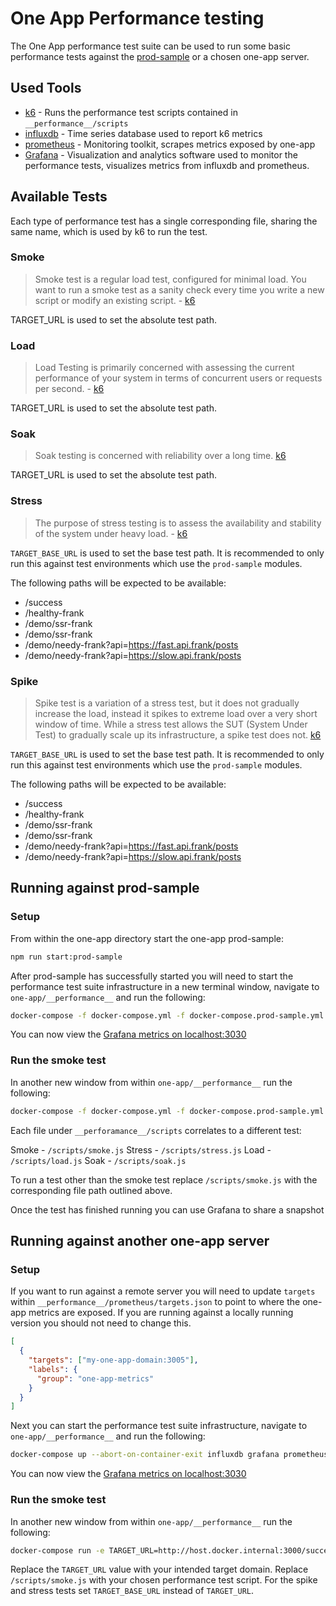 # One App Performance testing

The One App performance test suite can be used to run some basic performance tests against
the [prod-sample](../prod-sample/readme.md) or a chosen one-app server.

## Used Tools

* [k6](https://k6.io/docs/) - Runs the performance test scripts contained in `__performance__/scripts`
* [influxdb](https://www.influxdata.com/products/influxdb-overview/) - Time series database used to report k6 metrics
* [prometheus](https://prometheus.io/docs/introduction/overview/) - Monitoring toolkit, scrapes metrics exposed by one-app
* [Grafana](https://grafana.com/docs/grafana/latest/) - Visualization and analytics software used to monitor the performance tests, visualizes metrics from influxdb and prometheus.


## Available Tests

Each type of performance test has a single corresponding file, sharing the same name, which is used by k6 to run the test.

### Smoke

> Smoke test is a regular load test, configured for minimal load. You want to run a smoke test as a sanity check every time you write a new script or modify an existing script. - [k6](https://k6.io/docs/test-types/smoke-testing)

TARGET_URL is used to set the absolute test path.

### Load

> Load Testing is primarily concerned with assessing the current performance of your system in terms of concurrent users or requests per second. - [k6](https://k6.io/docs/test-types/load-testing)

TARGET_URL is used to set the absolute test path.

### Soak

> Soak testing is concerned with reliability over a long time. [k6](https://k6.io/docs/test-types/soak-testing)

TARGET_URL is used to set the absolute test path.

### Stress

> The purpose of stress testing is to assess the availability and stability of the system under heavy load. - [k6](https://k6.io/docs/test-types/stress-testing)

`TARGET_BASE_URL` is used to set the base test path. It is recommended to only run this against test environments which use the `prod-sample` modules.

The following paths will be expected to be available:
- /success
- /healthy-frank
- /demo/ssr-frank
- /demo/ssr-frank
- /demo/needy-frank?api=https://fast.api.frank/posts
- /demo/needy-frank?api=https://slow.api.frank/posts

### Spike

> Spike test is a variation of a stress test, but it does not gradually increase the load, instead it spikes to extreme load over a very short window of time. While a stress test allows the SUT (System Under Test) to gradually scale up its infrastructure, a spike test does not. [k6](https://k6.io/docs/test-types/stress-testing#spike-testing)


`TARGET_BASE_URL` is used to set the base test path. It is recommended to only run this against test environments which use the `prod-sample` modules.

The following paths will be expected to be available:
- /success
- /healthy-frank
- /demo/ssr-frank
- /demo/ssr-frank
- /demo/needy-frank?api=https://fast.api.frank/posts
- /demo/needy-frank?api=https://slow.api.frank/posts


## Running against prod-sample

### Setup

From within the one-app directory start the one-app prod-sample:

```bash
npm run start:prod-sample
```

After prod-sample has successfully started you will need to start the performance test suite infrastructure in a new terminal window, navigate to `one-app/__performance__` and run the following:

```bash
docker-compose -f docker-compose.yml -f docker-compose.prod-sample.yml up --abort-on-container-exit influxdb grafana prometheus
```

You can now view the [Grafana metrics on localhost:3030](http://localhost:3030/d/tDGvrq7Mz/one-app-performance)

### Run the smoke test

In another new window from within `one-app/__performance__` run the following:

```bash
docker-compose -f docker-compose.yml -f docker-compose.prod-sample.yml run k6 run --insecure-skip-tls-verify /scripts/smoke.js
```

Each file under `__perforamance__/scripts` correlates to a different test:

Smoke - `/scripts/smoke.js`
Stress - `/scripts/stress.js`
Load - `/scripts/load.js`
Soak - `/scripts/soak.js`

To run a test other than the smoke test replace `/scripts/smoke.js` with the corresponding
file path outlined above.

Once the test has finished running you can use Grafana to share a snapshot

## Running against another one-app server

### Setup

If you want to run against a remote server you will need to update `targets` within  `__performance__/prometheus/targets.json` to point to where the one-app metrics are exposed. If you are running against a locally running version you should not need to change this.

```json
[
  {
    "targets": ["my-one-app-domain:3005"],
    "labels": {
      "group": "one-app-metrics"
    }
  }
]
```

Next you can start the performance test suite infrastructure, navigate to `one-app/__performance__` and run the following:

```bash
docker-compose up --abort-on-container-exit influxdb grafana prometheus
```

You can now view the [Grafana metrics on localhost:3030](http://localhost:3030/d/tDGvrq7Mz/one-app-performance)

### Run the smoke test

In another new window from within `one-app/__performance__` run the following:

```bash
docker-compose run -e TARGET_URL=http://host.docker.internal:3000/success k6 run /scripts/smoke.js
```

Replace the `TARGET_URL` value with your intended target domain.
Replace `/scripts/smoke.js` with your chosen performance test script.
For the spike and stress tests set `TARGET_BASE_URL` instead of `TARGET_URL`.